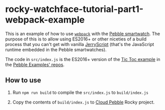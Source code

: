 # rocky-watchface-tutorial-part1-webpack-example

This is an example of how to use [`webpack`][1] with the [Pebble smartwatch][2].
The purpose of this is to allow using ES2016+ or other niceties of a build
process that you can't get with vanilla [JerryScript][3] (that's the JavaScript
runtime embedded in the Pebble smartwatches).

The code in `src/index.js` is the ES2016+ version of the [Tic Toc example][4] in
the [Pebble Examples' repos][5].

## How to use

1.  Run `npm run build` to compile the `src/index.js` to `build/index.js`

2.  Copy the contents of `build/index.js` to [Cloud Pebble][6] Rocky project.

[1]: https://webpack.github.io/
[2]: https://www.pebble.com/
[3]: https://github.com/pebble/jerryscript
[4]: https://github.com/pebble-examples/rocky-watchface-tutorial-part1
[5]: https://github.com/pebble-examples/
[6]: https://cloudpebble.net
